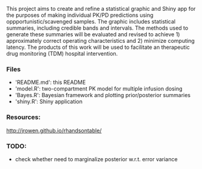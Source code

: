 This project aims to create and refine a statistical graphic and Shiny app for the purposes of making individual PK/PD predictions using oppportunistic/scavenged samples. The graphic includes statistical summaries, including credible bands and intervals. The methods used to generate these summaries will be evaluated and revised to achieve 1) approximately correct operating characteristics and 2) minimize computing latency. The products of this work will be used to facilitate an therapeutic drug monitoring (TDM) hospital intervention.

### Files

- 'README.md': this README
- 'model.R': two-compartment PK model for multiple infusion dosing
- 'Bayes.R': Bayesian framework and plotting prior/posterior summaries
- 'shiny.R': Shiny application


### Resources:

http://jrowen.github.io/rhandsontable/

### TODO:

- check whether need to marginalize posterior w.r.t. error variance